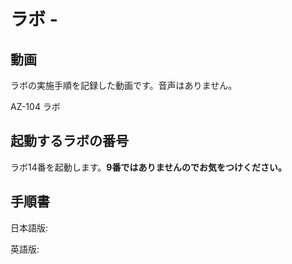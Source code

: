 # ラボ  - 



## 動画

ラボの実施手順を記録した動画です。音声はありません。

AZ-104 ラボ


## 起動するラボの番号

ラボ14番を起動します。**9番ではありませんのでお気をつけください。**

## 手順書

日本語版:


英語版:

